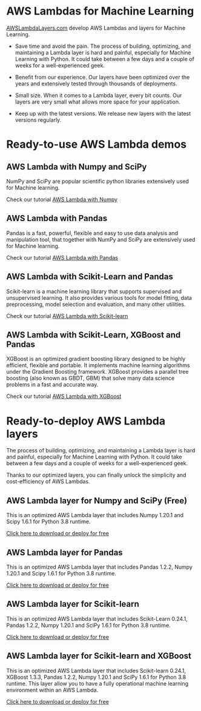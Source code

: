 # AWS Lambdas for Machine Learning

[AWSLambdaLayers.com](https://www.awslambdalayers.com/) develop AWS Lambdas and layers for Machine Learning.

* Save time and avoid the pain. The process of building, optimizing, and maintaining a Lambda layer is hard and painful, especially for Machine Learning with Python. It could take between a few days and a couple of weeks for a well-experienced geek.

* Benefit from our experience. Our layers have been optimized over the years and extensively tested through thousands of deployments.

* Small size. When it comes to a Lambda layer, every bit counts. Our layers are very small what allows more space for your application.

* Keep up with the latest versions. We release new layers with the latest versions regularly.

# Ready-to-use AWS Lambda demos

## AWS Lambda with Numpy and SciPy
NumPy and SciPy are popular scientific python libraries extensively used for Machine learning.

Check our tutorial [AWS Lambda with Numpy](https://github.com/AwsLambdaLayers/aws-lambda-numpy)

## AWS Lambda with Pandas
Pandas is a fast, powerful, flexible and easy to use data analysis and manipulation tool, that together with NumPy and SciPy are extensively used for Machine learning.

Check our tutorial [AWS Lambda with Pandas](https://github.com/AwsLambdaLayers/aws-lambda-pandas)

## AWS Lambda with Scikit-Learn and Pandas
Scikit-learn is a machine learning library that supports supervised and unsupervised learning. It also provides various tools for model fitting, data preprocessing, model selection and evaluation, and many other utilities.

Check our tutorial [AWS Lambda with Scikit-learn](https://github.com/AwsLambdaLayers/aws-lambda-scikit-learn)

## AWS Lambda with Scikit-Learn, XGBoost and Pandas
XGBoost is an optimized gradient boosting library designed to be highly efficient, flexible and portable. It implements machine learning algorithms under the Gradient Boosting framework. XGBoost provides a parallel tree boosting (also known as GBDT, GBM) that solve many data science problems in a fast and accurate way.

Check our tutorial [AWS Lambda with XGBoost](https://github.com/AwsLambdaLayers/aws-lambda-xgboost)

# Ready-to-deploy AWS Lambda layers
The process of building, optimizing, and maintaining a Lambda layer is hard and painful, especially for Machine Learning with Python. It could take between a few days and a couple of weeks for a well-experienced geek.

Thanks to our optimized layers, you can finally unlock the simplicity and cost-efficiency of AWS Lambdas.

## AWS Lambda layer for Numpy and SciPy (Free)
This is an optimized AWS Lambda layer that includes Numpy 1.20.1 and Scipy 1.6.1 for Python 3.8 runtime.

[Click here to download or deploy for free](https://www.awslambdalayers.com/layers/1/aws-lambda-numpy-scipy-python38-layer/free)

## AWS Lambda layer for Pandas
This is an optimized AWS Lambda layer that includes Pandas 1.2.2, Numpy 1.20.1 and Scipy 1.6.1 for Python 3.8 runtime.

[Click here to download or deploy for free](https://www.awslambdalayers.com/layers/2/aws-lambda-pandas-numpy-scipy-python38-layer)


## AWS Lambda layer for Scikit-learn
This is an optimized AWS Lambda layer that includes Scikit-Learn 0.24.1, Pandas 1.2.2, Numpy 1.20.1 and SciPy 1.6.1 for Python 3.8 runtime.

[Click here to download or deploy for free](https://www.awslambdalayers.com/layers/3/aws-lambda-scikit-learn-numpy-scipy-python38-layer)

## AWS Lambda layer for Scikit-learn and XGBoost
This is an optimized AWS Lambda layer that includes Scikit-learn 0.24.1, XGBoost 1.3.3, Pandas 1.2.2, Numpy 1.20.1 and SciPy 1.6.1 for Python 3.8 runtime. This layer allow you to have a fully operational machine learning environment within an AWS Lambda.

[Click here to download or deploy for free](https://www.awslambdalayers.com/layers/4/aws-lambda-scikit-learn-xgboost-numpy-scipy-python38-layer)
